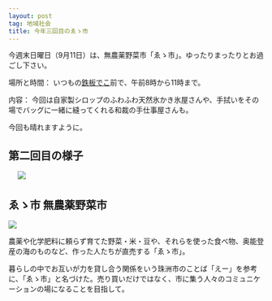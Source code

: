 ```yaml
---
layout: post
tag: 地域社会
title: 今年三回目のゑゝ市
---
```

今週末日曜日（9月11日）は、無農薬野菜市「ゑゝ市」。ゆったりまったりとお過ごし下さい。

場所と時間：
いつもの[鉄板でこ](https://www.facebook.com/deko.noto/)前で、午前8時から11時まで。

内容：
今回は自家製シロップのふわふわ天然氷かき氷屋さんや、手拭いをその場でバッグに一緒に縫ってくれる和裁の手仕事屋さんも。

今回も晴れますように。

## 第二回目の様子
　
![](https://c1.staticflickr.com/9/8549/29593431346_b2721b351e.jpg)

## ゑゝ市 無農薬野菜市
[![](https://c1.staticflickr.com/9/8140/29547594661_1872de8ced_m.jpg)](http://kobapan.com/blog/2015/08/25/eichi.html)

農薬や化学肥料に頼らず育てた野菜・米・豆や、それらを使った食べ物、奥能登産の海のものなど、作った人たちが直売する「ゑゝ市」。

暮らしの中でお互いが力を貸し合う関係をいう珠洲市のことば「えー」を参考に、「ゑゝ市」と名づけた。売り買いだけではなく、市に集う人々のコミュニケーションの場になることを目指して。
